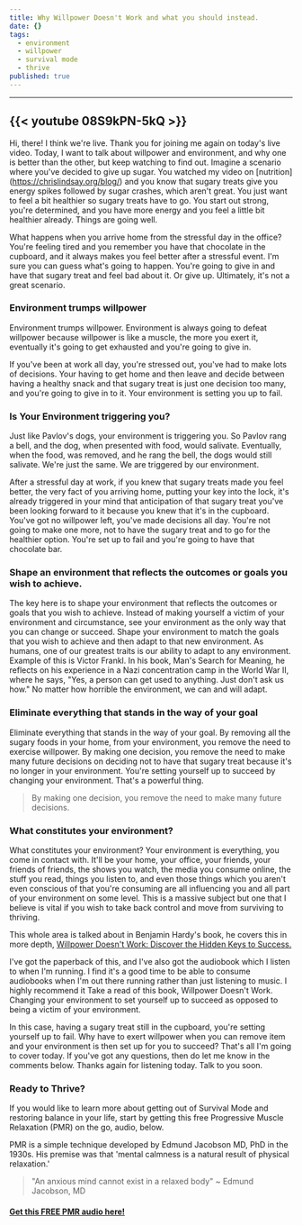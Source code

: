 ```yaml
---
title: Why Willpower Doesn't Work and what you should instead.
date: {}
tags:
  - environment
  - willpower
  - survival mode
  - thrive
published: true
---
```


---
{{< youtube 08S9kPN-5kQ >}}
---

Hi, there! I think we're live. Thank you for joining me again on today's live video. Today, I want to talk about willpower and environment, and why one is better than the other, but keep watching to find out. Imagine a scenario where you've decided to give up sugar. You watched my video on [nutrition] (https://chrislindsay.org/blog/) and you know that sugary treats give you energy spikes followed by sugar crashes, which aren't great. You just want to feel a bit healthier so sugary treats have to go. You start out strong, you're determined, and you have more energy and you feel a little bit healthier already. Things are going well.


What happens when you arrive home from the stressful day in the office? You're feeling tired and you remember you have that chocolate in the cupboard, and it always makes you feel better after a stressful event. I'm sure you can guess what's going to happen. You're going to give in and have that sugary treat and feel bad about it. Or give up. Ultimately, it's not a great scenario. 

### Environment trumps willpower

Environment trumps willpower. Environment is always going to defeat willpower because willpower is like a muscle, the more you exert it, eventually it's going to get exhausted and you're going to give in.

If you've been at work all day, you're stressed out, you've had to make lots of decisions. Your having to get home and then leave and decide between having a healthy snack and that sugary treat is just one decision too many, and you're going to give in to it. Your environment is setting you up to fail. 

### Is Your Environment triggering you?

Just like Pavlov's dogs, your environment is triggering you. So Pavlov rang a bell, and the dog, when presented with food, would salivate. Eventually, when the food, was removed, and he rang the bell, the dogs would still salivate. We're just the same. We are triggered by our environment.

After a stressful day at work, if you knew that sugary treats made you feel better, the very fact of you arriving home, putting your key into the lock, it's already triggered in your mind that anticipation of that sugary treat you've been looking forward to it because you knew that it's in the cupboard. You've got no willpower left, you've made decisions all day. You're not going to make one more, not to have the sugary treat and to go for the healthier option. You're set up to fail and you're going to have that chocolate bar.

### Shape an environment that reflects the outcomes or goals you wish to achieve.

The key here is to shape your environment that reflects the outcomes or goals that you wish to achieve. Instead of making yourself a victim of your environment and circumstance, see your environment as the only way that you can change or succeed. Shape your environment to match the goals that you wish to achieve and then adapt to that new environment. As humans, one of our greatest traits is our ability to adapt to any environment. Example of this is Victor Frankl. In his book, Man's Search for Meaning, he reflects on his experience in a Nazi concentration camp in the World War II, where he says, "Yes, a person can get used to anything. Just don't ask us how." No matter how horrible the environment, we can and will adapt. 

### Eliminate everything that stands in the way of your goal

Eliminate everything that stands in the way of your goal. By removing all the sugary foods in your home, from your environment, you remove the need to exercise willpower. By making one decision, you remove the need to make many future decisions on deciding not to have that sugary treat because it's no longer in your environment. You're setting yourself up to succeed by changing your environment. That's a powerful thing.

> By making one decision, you remove the need to make many future decisions.

### What constitutes your environment?

What constitutes your environment? Your environment is everything, you come in contact with. It'll be your home, your office, your friends, your friends of friends, the shows you watch, the media you consume online, the stuff you read, things you listen to, and even those things which you aren't even conscious of that you're consuming are all influencing you and all part of your environment on some level. This is a massive subject but one that I believe is vital if you wish to take back control and move from surviving to thriving. 

This whole area is talked about in Benjamin Hardy's book, he covers this in more depth, [Willpower Doesn't Work: Discover the Hidden Keys to Success.](https://www.amazon.co.uk/dp/B079VR5T6B/ref=cm_sw_em_r_mt_dp_U_6x.CCb5JDDRNW)

I've got the paperback of this, and I've also got the audiobook which I listen to when I'm running. I find it's a good time to be able to consume audiobooks when I'm out there running rather than just listening to music. I highly recommend it Take a read of this book, Willpower Doesn't Work. Changing your environment to set yourself up to succeed as opposed to being a victim of your environment.


In this case, having a sugary treat still in the cupboard, you're setting yourself up to fail. Why have to exert willpower when you can remove item and your environment is then set up for you to succeed? That's all I'm going to cover today. If you've got any questions, then do let me know in the comments below. Thanks again for listening today. Talk to you soon.


### Ready to Thrive?

If you would like to learn more about getting out of Survival Mode and restoring balance in your life, start by getting this free Progressive Muscle Relaxation (PMR) on the go, audio, below.



PMR is a simple technique developed by Edmund Jacobson MD, PhD in the 1930s. His premise was that 'mental calmness is a natural result of physical relaxation.'


> "An anxious mind cannot exist in a relaxed body" ~ Edmund Jacobson, MD


#### [Get this FREE PMR audio here!](https://fearextinguishers.com/)
